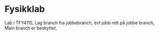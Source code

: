 # Fysikklab
Lab i TFY4115, 
Lag branch fra jobbebranch, 
evt jobb rett på jobbe branch, 
Main branch er beskyttet, 
